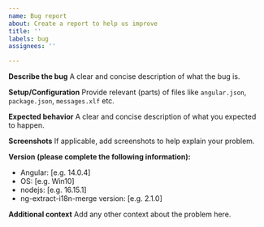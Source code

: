 ```yaml
---
name: Bug report
about: Create a report to help us improve
title: ''
labels: bug
assignees: ''

---
```


**Describe the bug**
A clear and concise description of what the bug is.

**Setup/Configuration**
Provide relevant (parts) of files like `angular.json`, `package.json`, `messages.xlf` etc.

**Expected behavior**
A clear and concise description of what you expected to happen.

**Screenshots**
If applicable, add screenshots to help explain your problem.

**Version (please complete the following information):**
 - Angular: [e.g. 14.0.4]
 - OS: [e.g. Win10]
 - nodejs: [e.g. 16.15.1]
 - ng-extract-i18n-merge version: [e.g. 2.1.0]

**Additional context**
Add any other context about the problem here.
